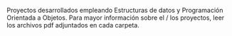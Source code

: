 Proyectos desarrollados empleando Estructuras de datos y Programación Orientada a Objetos.
Para mayor información sobre el / los proyectos, leer los archivos pdf adjuntados en cada carpeta.
